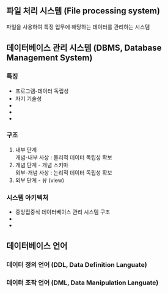 ## 파일 처리 시스템 (File processing system)
파일을 사용하여 특정 업무에 해당하는 데이터를 관리하는 시스템

## 데이터베이스 관리 시스템 (DBMS, Database Management System)

### 특징
<ul>
  <li>프로그램-데이터 독립성</li>
  <li>자기 기술성</li>
  <li></li>
  <li></li>
  <li></li>
</ul>

### 구조
<ol>
  <li>내부 단계</li>
  개념-내부 사상 : 물리적 데이터 독립성 확보
  <li>개념 단계 - 개념 스키마</li>
  외부-개념 사상 : 논리적 데이터 독립성 확보
  <li>외부 단계 - 뷰 (view)</li>
</ol>

### 시스템 아키텍처
<ul>
  <li>중앙집중식 데이터베이스 관리 시스템 구조</li>
  <li></li>
  <li></li>
</ul>

## 데이터베이스 언어
### 데이터 정의 언어 (DDL, Data Definition Languate)
### 데이터 조작 언어 (DML, Data Manipulation Languate)
